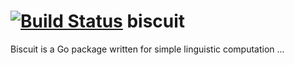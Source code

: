 [![Build Status](https://drone.io/github.com/wilhelm-murdoch/biscuit/status.png)](https://drone.io/github.com/wilhelm-murdoch/biscuit/latest)
biscuit
=======

Biscuit is a Go package written for simple linguistic computation ...
